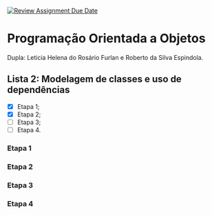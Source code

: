 [![Review Assignment Due Date](https://classroom.github.com/assets/deadline-readme-button-22041afd0340ce965d47ae6ef1cefeee28c7c493a6346c4f15d667ab976d596c.svg)](https://classroom.github.com/a/bK9ZtlsU)

# Programação Orientada a Objetos

Dupla: Leticia Helena do Rosário Furlan e Roberto da Silva Espindola.

## Lista 2: Modelagem de classes e uso de dependências

- [X] Etapa 1;
- [X] Etapa 2;
- [ ] Etapa 3;
- [ ] Etapa 4.

### Etapa 1



### Etapa 2



### Etapa 3



### Etapa 4
